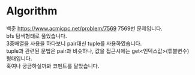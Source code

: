 # Algorithm
백준 https://www.acmicpc.net/problem/7569
7569번 문제입니다.   
bfs 탐색형태로 풀었습니다.   
3중배열을 사용을 하다보니 pair대신 tuple를 사용하였습니다.    
tuple과 관련된 문법은 pair과 비슷하나, 값을 접근시에는 get<인덱스값>(튜블변수) 형태입니다.   
혹여나 궁금하실까봐 코멘트를 달았습니다.   
